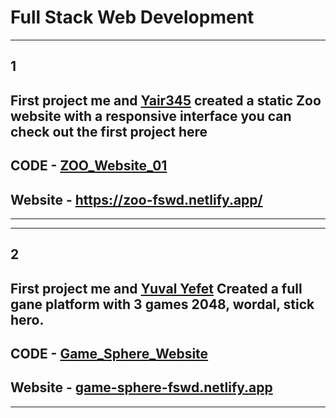 # Full Stack Web Development 
---
## **1**
## First project me and [Yair345](https://github.com/Yair345) created a static Zoo website with a responsive interface you can check out the first project here
## CODE - [ ZOO_Website_01 ](https://github.com/SapirBashan/Full_Stack_Web_Development/tree/main/ZOO_Website_01)
## Website - https://zoo-fswd.netlify.app/
---
---
## **2**
## First project me and [Yuval Yefet]([https://github.com/Yair345](https://github.com/yuyefet)) Created a full gane platform with 3 games 2048, wordal, stick hero.
## CODE - [ Game_Sphere_Website ](https://github.com/SapirBashan/FSWD_Games_2/tree/main)
## Website - [game-sphere-fswd.netlify.app](https://game-sphere-fswd.netlify.app)
---
